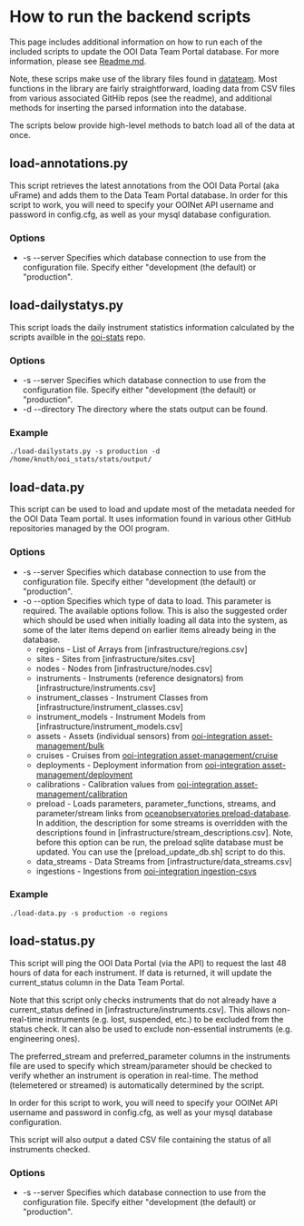 # How to run the backend scripts
This page includes additional information on how to run each of the included scripts to update the OOI Data Team Portal database.  For more information, please see [Readme.md](Readme.md).  

Note, these scrips make use of the library files found in [datateam](datateam).  Most functions in the library are fairly straightforward, loading data from CSV files from various associated GitHib repos (see the readme), and additional methods for inserting the parsed information into the database.  

The scripts below provide high-level methods to batch load all of the data at once.

## load-annotations.py
This script retrieves the latest annotations from the OOI Data Portal (aka uFrame) and adds them to the Data Team Portal database.  In order for this script to work, you will need to specify your OOINet API username and password in config.cfg, as well as your mysql database configuration.

### Options
* -s --server Specifies which database connection to use from the configuration file.  Specify either "development (the default) or "production".


## load-dailystatys.py
This script loads the daily instrument statistics information calculated by the scripts availble in the [ooi-stats](https://github.com/ooi-data-review/ooi_stats) repo.

### Options
* -s --server Specifies which database connection to use from the configuration file.  Specify either "development (the default) or "production".
* -d --directory The directory where the stats output can be found.

### Example
`./load-dailystats.py -s production -d /home/knuth/ooi_stats/stats/output/`

    
## load-data.py
This script can be used to load and update most of the metadata needed for the OOI Data Team portal.  It uses information found in various other GitHub repositories managed by the OOI program.

### Options
* -s --server Specifies which database connection to use from the configuration file.  Specify either "development (the default) or "production".
* -o --option Specifies which type of data to load.  This parameter is required.  The available options follow.  This is also the suggested order which should be used when initially loading all data into the system, as some of the later items depend on earlier items already being in the database.
  * regions - List of Arrays from [infrastructure/regions.csv]
  * sites - Sites from [infrastructure/sites.csv]
  * nodes - Nodes from [infrastructure/nodes.csv]
  * instruments - Instruments (reference designators) from [infrastructure/instruments.csv]
  * instrument_classes - Instrument Classes from [infrastructure/instrument_classes.csv]
  * instrument_models - Instrument Models from [infrastructure/instrument_models.csv]
  * assets - Assets (individual sensors) from [ooi-integration asset-management/bulk](https://github.com/ooi-integration/asset-management/tree/master/bulk)
  * cruises - Cruises from [ooi-integration asset-management/cruise](https://github.com/ooi-integration/asset-management/tree/master/cruise)
  * deployments - Deployment information from [ooi-integration asset-management/deployment](https://github.com/ooi-integration/asset-management/tree/master/deployment)
  * calibrations - Calibration values from [ooi-integration asset-management/calibration](https://github.com/ooi-integration/asset-management/tree/master/calibration)
  * preload - Loads parameters, parameter_functions, streams, and parameter/stream links from [oceanobservatories preload-database](https://github.com/oceanobservatories/preload-database.git).  In addition, the description for some streams is overridden with the descriptions found in [infrastructure/stream_descriptions.csv].  Note, before this option can be run, the preload sqlite database must be updated.  You can use the [preload_update_db.sh] script to do this. 
  * data_streams - Data Streams from [infrastructure/data_streams.csv]
  * ingestions - Ingestions from [ooi-integration ingestion-csvs](https://github.com/ooi-integration/ingestion-csvs.git)

### Example
`./load-data.py -s production -o regions`


## load-status.py
This script will ping the OOI Data Portal (via the API) to request the last 48 hours of data for each instrument.  If data is returned, it will update the current_status column in the Data Team Portal.  

Note that this script only checks instruments that do not already have a current_status defined in [infrastructure/instruments.csv].  This allows non-real-time instruments (e.g. lost, suspended, etc.) to be excluded from the status check.  It can also be used to exclude non-essential instruments (e.g. engineering ones).  

The preferred_stream and preferred_parameter columns in the instruments file are used to specify which stream/parameter should be checked to verify whether an instrument is operation in real-time.  The method (telemetered or streamed) is automatically determined by the script.

In order for this script to work, you will need to specify your OOINet API username and password in config.cfg, as well as your mysql database configuration.

This script will also output a dated CSV file containing the status of all instruments checked.

### Options
* -s --server Specifies which database connection to use from the configuration file.  Specify either "development (the default) or "production".
